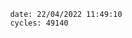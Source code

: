 

                date: 22/04/2022 11:49:10
                cycles: 49140

                         